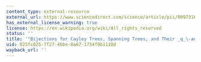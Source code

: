 ```yaml
---
content_type: external-resource
external_url: https://www.sciencedirect.com/science/article/pii/009731658690004X
has_external_license_warning: true
license: https://en.wikipedia.org/wiki/All_rights_reserved
status: ''
title: '"Bijections for Cayley Trees, Spanning Trees, and Their _q_\-analogues."'
uid: 025fc825-7f27-46be-8a67-1754f9b1110d
wayback_url: ''
---
```

